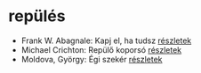 # repülés

- Frank W. Abagnale: Kapj el, ha tudsz [részletek](_details/Frank%20W.%20Abagnale.md#id_669)
- Michael Crichton: Repülő koporsó [részletek](_details/Michael%20Crichton.md#id_759)
- Moldova, György: Égi szekér [részletek](_details/Moldova%2C%20Gy%C3%B6rgy.md#id_1371)